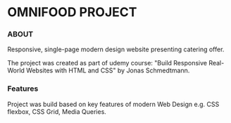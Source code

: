 # OMNIFOOD PROJECT

### ABOUT

Responsive, single-page modern design website presenting catering offer.

The project was created as part of udemy course: "Build Responsive Real-World Websites with HTML and CSS" by Jonas Schmedtmann.

### Features

Project was build based on key features of modern Web Design e.g. CSS flexbox, CSS Grid, Media Queries.
